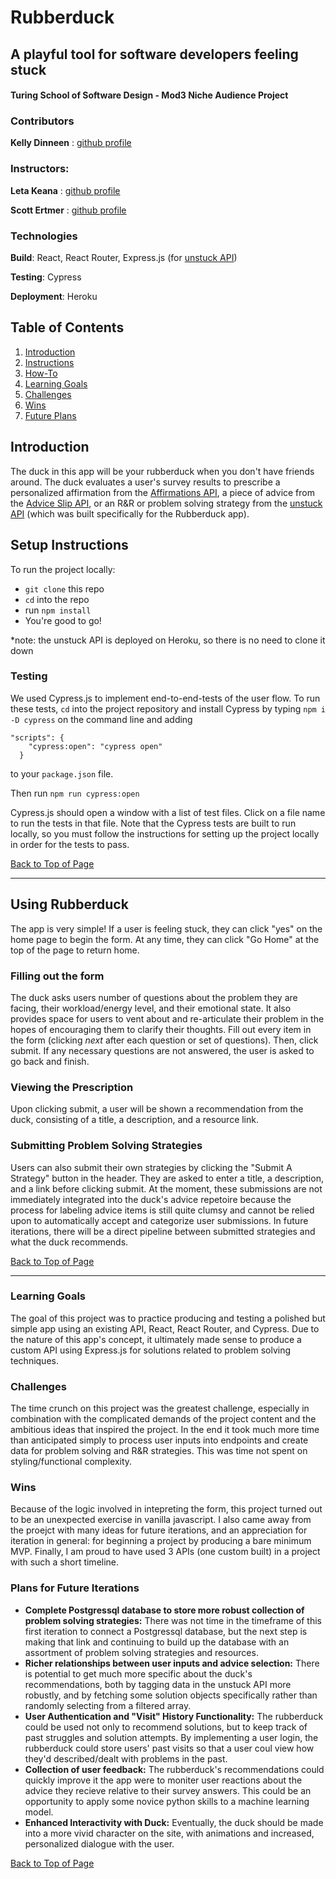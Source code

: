 # Rubberduck
## A playful tool for software developers feeling stuck
#### Turing School of Software Design - Mod3 Niche Audience Project

### Contributors
**Kelly Dinneen** : [github profile](https://github.com/kellydinneen)

### Instructors: 
**Leta Keana** : [github profile](https://github.com/letakeane)

**Scott Ertmer** : [github profile](https://github.com/sertmer)

### Technologies
**Build**: React, React Router, Express.js (for [unstuck API](https://github.com/kellydinneen/unstuck-api))

**Testing**: Cypress

**Deployment**: Heroku

## Table of Contents
1. [Introduction](#introduction)
3. [Instructions](#setup-instructions)
4. [How-To](#using-rubberduck)
5. [Learning Goals](#learning-goals)
6. [Challenges](#challenges)
7. [Wins](#wins)
8. [Future Plans](#plans-for-future-iterations)

## Introduction
The duck in this app will be your rubberduck when you don't have friends around. The duck evaluates a user's survey results to prescribe a personalized affirmation from the [Affirmations API](https://github.com/annthurium/affirmations), a piece of advice from the [Advice Slip API](https://api.adviceslip.com/), or an R&R or problem solving strategy from the [unstuck API](https://github.com/kellydinneen/unstuck-api) (which was built specifically for the Rubberduck app).

## Setup Instructions
To run the project locally:
- `git clone` this repo
- `cd` into the repo
- run `npm install`
- You're good to go!

*note: the unstuck API is deployed on Heroku, so there is no need to clone it down


### Testing

We used Cypress.js to implement end-to-end-tests of the user flow. To run these tests, `cd` into the project repository and install Cypress by typing `npm i -D cypress` on the command line and adding 
```
"scripts": {
    "cypress:open": "cypress open"
  }
  ```
 to your `package.json` file.

 Then run `npm run cypress:open`

 Cypress.js should open a window with a list of test files. Click on a file name to run the tests in that file.
 Note that the Cypress tests are built to run locally, so you must follow the instructions for setting up the project locally in order for the tests to pass.

[Back to Top of Page](#table-of-contents)

---

## Using Rubberduck
The app is very simple! If a user is feeling stuck, they can click "yes" on the home page to begin the form.
At any time, they can click "Go Home" at the top of the page to return home.

### Filling out the form
The duck asks users number of questions about the problem they are facing, their workload/energy level, and their emotional state. It also provides space for users to vent about and re-articulate their problem in the hopes of encouraging them to clarify their thoughts. Fill out every item in the form (clicking *next* after each question or set of questions). Then, click submit. If any necessary questions are not answered, the user is asked to go back and finish.

### Viewing the Prescription
Upon clicking submit, a user will be shown a recommendation from the duck, consisting of a title, a description, and a resource link.

### Submitting Problem Solving Strategies
Users can also submit their own strategies by clicking the "Submit A Strategy" button in the header. They are asked to enter a title, a description, and a link before clicking submit. At the moment, these submissions are not immediately integrated into the duck's advice repetoire because the process for labeling advice items is still quite clumsy and cannot be relied upon to automatically accept and categorize user submissions. In future iterations, there will be a direct pipeline between submitted strategies and what the duck recommends.

[Back to Top of Page](#table-of-contents)

---
### Learning Goals
The goal of this project was to practice producing and testing a polished but simple app using an existing API, React, React Router, and Cypress. Due to the nature of this app's concept, it ultimately made sense to produce a custom API using Express.js for solutions related to problem solving techniques. 

### Challenges
The time crunch on this project was the greatest challenge, especially in combination with the complicated demands of the project content and the ambitious ideas that inspired the project. In the end it took much more time than anticipated simply to process user inputs into endpoints and create data for problem solving and R&R strategies. This was time not spent on styling/functional complexity.

### Wins
Because of the logic involved in intepreting the form, this project turned out to be an unexpected exercise in vanilla javascript. I also came away from the proejct with many ideas for future iterations, and an appreciation for iteration in general: for beginning a project by producing a bare minimum MVP. Finally, I am proud to have used 3 APIs (one custom built) in a project with such a short timeline.

### Plans for Future Iterations
- **Complete Postgressql database to store more robust collection of problem solving strategies:** There was not time in the timeframe of this first iteration to connect a Postgressql database, but the next step is making that link and continuing to build up the database with an assortment of problem solving strategies and resources.
- **Richer relationships between user inputs and advice selection:** There is potential to get much more specific about the duck's recommendations, both by tagging data in the unstuck API more robustly, and by fetching some solution objects specifically rather than randomly selecting from a filtered array.
- **User Authentication and "Visit" History Functionality:** The rubberduck could be used not only to recommend solutions, but to keep track of past struggles and solution attempts. By implementing a user login, the rubberduck could store users' past visits so that a user coul view how they'd described/dealt with  problems in the past.
- **Collection of user feedback:** The rubberduck's recommendations could quickly improve it the app were to moniter user reactions about the advice they recieve relative to their survey answers. This could be an opportunity to apply some novice python skills to a machine learning model.
- **Enhanced Interactivity with Duck:** Eventually, the duck should be made into a more vivid character on the site, with animations and increased, personalized dialogue with the user.

[Back to Top of Page](#table-of-contents)

